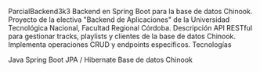 ParcialBackend3k3
Backend en Spring Boot para la base de datos Chinook. Proyecto de la electiva "Backend de Aplicaciones" de la Universidad Tecnológica Nacional, Facultad Regional Córdoba.
Descripción
API RESTful para gestionar tracks, playlists y clientes de la base de datos Chinook. Implementa operaciones CRUD y endpoints específicos.
Tecnologías

Java
Spring Boot
JPA / Hibernate
Base de datos Chinook 
